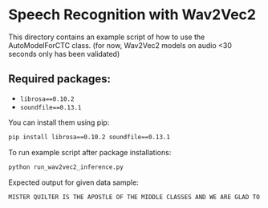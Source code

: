 # Speech Recognition with Wav2Vec2
This directory contains an example script of how to use the AutoModelForCTC class. (for now, Wav2Vec2 models on audio <30 seconds only has been validated)

## Required packages:
- `librosa==0.10.2`
- `soundfile==0.13.1`

You can install them using pip:
```sh
pip install librosa==0.10.2 soundfile==0.13.1
```

To run example script after package installations:
```sh
python run_wav2vec2_inference.py
```

Expected output for given data sample:
```sh
MISTER QUILTER IS THE APOSTLE OF THE MIDDLE CLASSES AND WE ARE GLAD TO WELCOME HIS GOSPEL
```